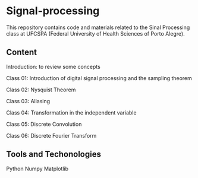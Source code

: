 # Signal-processing

This repository contains code and materials related to the Sinal Processing class at UFCSPA (Federal University of Health Sciences of Porto Alegre).

## Content
Introduction: to review some concepts

Class 01: Introduction of digital signal processing and the sampling theorem

Class 02: Nysquist Theorem

Class 03: Aliasing

Class 04: Transformation in the independent variable

Class 05: Discrete Convolution

Class 06: Discrete Fourier Transform


## Tools and Techonologies
Python
Numpy
Matplotlib
